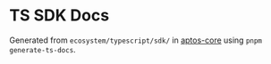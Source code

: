 # TS SDK Docs

Generated from `ecosystem/typescript/sdk/` in [aptos-core](https://github.com/aptos-labs/aptos-core/tree/main/ecosystem/typescript/sdk) using `pnpm generate-ts-docs`.

